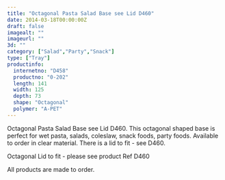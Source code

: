 ```yaml
---
title: "Octagonal Pasta Salad Base see Lid D460"
date: 2014-03-18T00:00:00Z
draft: false
imagealt: ""
imageurl: ""
3d: ""
category: ["Salad","Party","Snack"]
type: ["Tray"]
productinfo:
  internetno: "D458"
  productno: "0-202"
  length: 141
  width: 125
  depth: 73
  shape: "Octagonal"
  polymer: "A-PET"
---
```

Octagonal Pasta Salad Base see Lid D460. This octagonal shaped base is perfect for wet pasta, salads, coleslaw, snack foods, party foods. Available to order in clear material. There is a lid to fit - see D460.

Octagonal Lid to fit  - please see product Ref D460

All products are made to order.